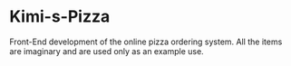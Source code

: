 # Kimi-s-Pizza
Front-End development of the online pizza ordering system. All the items are imaginary and are used only as an example use.

